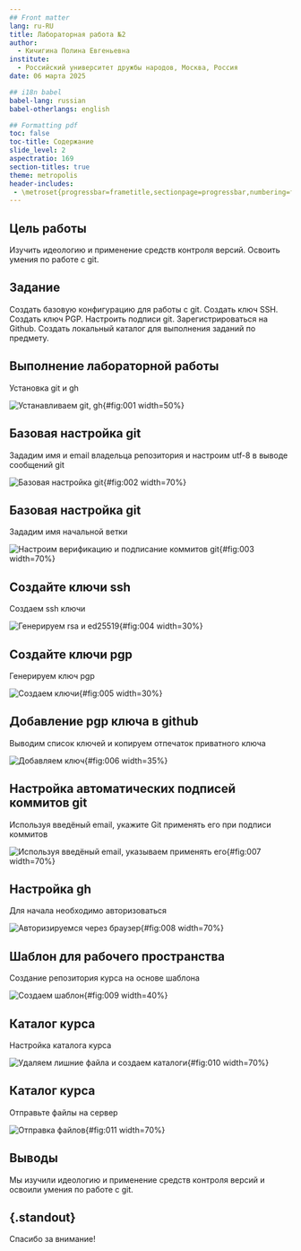 ```yaml
---
## Front matter
lang: ru-RU
title: Лабораторная работа №2
author:
  - Кичигина Полина Евгеньевна
institute:
  - Российский университет дружбы народов, Москва, Россия
date: 06 марта 2025

## i18n babel
babel-lang: russian
babel-otherlangs: english

## Formatting pdf
toc: false
toc-title: Содержание
slide_level: 2
aspectratio: 169
section-titles: true
theme: metropolis
header-includes:
 - \metroset{progressbar=frametitle,sectionpage=progressbar,numbering=fraction}
---
```


## Цель работы


Изучить идеологию и применение средств контроля версий.
Освоить умения по работе с git.


## Задание

  
  Создать базовую конфигурацию для работы с git.
  Создать ключ SSH.
  Создать ключ PGP.
  Настроить подписи git.
  Зарегистрироваться на Github.
  Создать локальный каталог для выполнения заданий по предмету.




## Выполнение лабораторной работы

 Установка git и gh 

![Устанавливаем git, gh](image/1.png){#fig:001 width=50%}

## Базовая настройка git

 Зададим имя и email владельца репозитория и настроим utf-8 в выводе сообщений git 

![Базовая настройка git](image/2.png){#fig:002 width=70%}

## Базовая настройка git

Зададим имя начальной ветки

![Настроим верификацию и подписание коммитов git](image/3.png){#fig:003 width=70%}

## Создайте ключи ssh

 Создаем ssh ключи

![Генерируем rsa и ed25519](image/4.png){#fig:004 width=30%}

## Создайте ключи pgp

 Генерируем ключ pgp

![Создаем ключи](image/5.png){#fig:005 width=30%}

## Добавление pgp ключа в github

Выводим список ключей и копируем отпечаток приватного ключа

![Добавляем ключ](image/6.png){#fig:006 width=35%}

## Настройка автоматических подписей коммитов git 

Используя введёный email, укажите Git применять его при подписи коммитов

![Используя введёный email, указываем применять его](image/7.png){#fig:007 width=70%}

## Настройка gh

Для начала необходимо авторизоваться

![Авторизируемся через браузер](image/8.png){#fig:008 width=70%}

## Шаблон для рабочего пространства

 Создание репозитория курса на основе шаблона

![Создаем шаблон](image/9.png){#fig:009 width=40%}

## Каталог курса

Настройка каталога курса

![Удаляем лишние файла и создаем каталоги](image/10.png){#fig:010 width=70%}

## Каталог курса

Отправьте файлы на сервер

![Отправка файлов](image/11.png){#fig:011 width=70%}

## Выводы

Мы изучили идеологию и применение средств контроля версий и освоили умения по работе с git.

## {.standout}

Спасибо за внимание!

